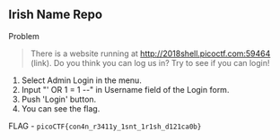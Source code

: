 ## Irish Name Repo

Problem
> There is a website running at http://2018shell.picoctf.com:59464 (link). Do you think you can log us in? Try to see if you can login!


1. Select Admin Login in the menu.
2. Input "' OR 1 = 1 --" in Username field of the Login form.
3. Push 'Login' button.
4. You can see the flag.

FLAG - `picoCTF{con4n_r3411y_1snt_1r1sh_d121ca0b}`

